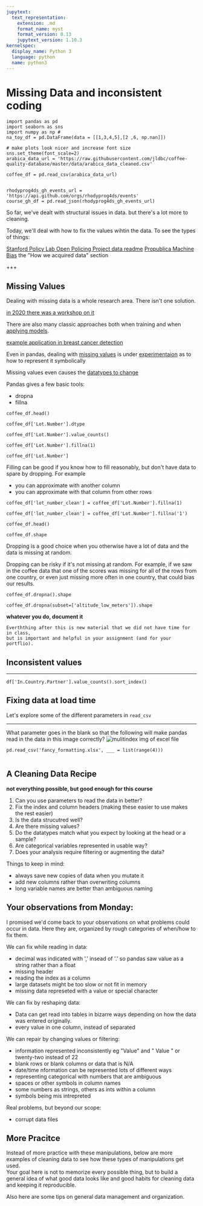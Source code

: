 ```yaml
---
jupytext:
  text_representation:
    extension: .md
    format_name: myst
    format_version: 0.13
    jupytext_version: 1.10.3
kernelspec:
  display_name: Python 3
  language: python
  name: python3
---
```


# Missing Data and inconsistent coding

```{code-cell} ipython3
import pandas as pd
import seaborn as sns
import numpy as np #
na_toy_df = pd.DataFrame(data = [[1,3,4,5],[2 ,6, np.nan]])

# make plots look nicer and increase font size
sns.set_theme(font_scale=2)
arabica_data_url = 'https://raw.githubusercontent.com/jldbc/coffee-quality-database/master/data/arabica_data_cleaned.csv'

coffee_df = pd.read_csv(arabica_data_url)


rhodyprog4ds_gh_events_url = 'https://api.github.com/orgs/rhodyprog4ds/events'
course_gh_df = pd.read_json(rhodyprog4ds_gh_events_url)
```

So far, we've dealt with structural issues in data. but there's a lot more to
cleaning.  

Today,  we'll deal with how to fix the values wihtin  the data.  To see the
types of things:

[Stanford Policy Lab Open Policing Project data readme](https://github.com/stanford-policylab/opp/blob/master/data_readme.md)
[Propublica Machine Bias](https://www.propublica.org/article/how-we-analyzed-the-compas-recidivism-algorithm) the "How we acquired data" section

+++

## Missing Values


Dealing with missing data is a whole research area. There isn't one solution.

[in 2020 there was a workshop on it](https://artemiss-workshop.github.io/)

There are also many classic approaches both when training and when [applying models](https://www.jmlr.org/papers/volume8/saar-tsechansky07a/saar-tsechansky07a.pdf).

[example application in breast cancer detection](https://citeseerx.ist.psu.edu/viewdoc/download?doi=10.1.1.701.4234&rep=rep1&type=pdf)

Even in pandas, dealing with [missing values](https://pandas.pydata.org/pandas-docs/stable/user_guide/missing_data.html) is under [experimentaion](https://pandas.pydata.org/pandas-docs/stable/user_guide/missing_data.html#missing-data-na)
 as to how to represent it symbolically

 Missing values even causes the [datatypes to change](https://pandas.pydata.org/pandas-docs/stable/user_guide/missing_data.html#missing-data-casting-rules-and-indexing)

 Pandas gives a few basic tools:

 - dropna
 - fillna

```{code-cell} ipython3
coffee_df.head()
```

```{code-cell} ipython3
coffee_df['Lot.Number'].dtype
```

```{code-cell} ipython3
coffee_df['Lot.Number'].value_counts()
```

```{code-cell} ipython3
coffee_df['Lot.Number'].fillna(1)
```

```{code-cell} ipython3
coffee_df['Lot.Number']
```

Filling can be good if you know how to fill reasonably, but don't have data to
spare by dropping.  For example
- you can approximate with another column
- you can approximate with that column from other rows


```{code-cell} ipython3
coffee_df['lot_number_clean'] = coffee_df['Lot.Number'].fillna(1)
```

```{code-cell} ipython3
coffee_df['lot_number_clean'] = coffee_df['Lot.Number'].fillna('1')
```

```{code-cell} ipython3
coffee_df.head()
```

```{code-cell} ipython3
coffee_df.shape
```

Dropping is a good choice when you otherwise have a lot of data and the data is
missing at random.

Dropping can be risky if it's not missing at random. For example, if we saw in
the coffee data that one of the scores was missing for all of the rows from one
country, or even just missing more often in one country, that could bias our
results.

```{code-cell} ipython3
coffee_df.dropna().shape
```

```{code-cell} ipython3
coffee_df.dropna(subset=['altitude_low_meters']).shape
```

**whatever you do, document it**


```{important}
Everththing after this is new material that we did not have time for in class,
but is important and helpful in your assignment (and for your portflio).
```

## Inconsistent values
---

```
df['In.Country.Partner'].value_counts().sort_index()
```


## Fixing data at load time

Let's explore some of the different parameters in `read_csv`

---
What parameter goes in the blank so that the following will make pandas read in the data in this image correctly?
![mulitindex img of excel file](https://github.com/rhodyprog4ds/BrownFall20/raw/main/img/multiindex.png)

```
pd.read_csv('fancy_formatting.xlsx', ___ = list(range(4)))
```

```{code-cell} ipython3

```

## A Cleaning Data Recipe

__not everything possible, but good enough for this course__


1. Can you use parameters to read the data in better?
1. Fix the index and column headers (making these easier to use makes the rest easier)
1. Is the data strucutred well?
1. Are there missing values?
1. Do the datatypes match what you expect by looking at the head or a sample?
1. Are categorical variables represented in usable way?
1. Does your analysis require filtering or augmenting the data?

Things to keep in mind:
- always save new copies of data when you mutate it
- add new columns rather than overwriting columns
- long variable names are better than ambiguous naming


## Your observations from Monday:

I promised we'd come back to your observations on what problems could occur in
data. Here they are, organized by rough categories of when/how to fix them.


We can fix while reading in data:
- decimal was indicated with ',' insead of '.' so pandas saw value as a string rather than a float
- missing header
- reading the index as a column
- large datasets might be too slow or not fit in memory
- missing data represeted with a value or special character

We can fix by reshaping data:
- Data can get read into tables in bizarre ways depending on how the data was entered originally.
- every value in one column, instead of separated

We can repair by changing values or filtering:
- information represented inconsistently eg "Value" and " Value " or twenty-two instead of 22
- blank rows or blank columns or data that is N/A
- date/time nformation can be represented lots of different ways
- representing categorical with numbers that are ambiguous
- spaces or other symbols in column names
- some numbers as strings, others as ints within a column
- symbols being mis intrepreted


Real problems, but beyond our scope:
- corrupt data files


## More Pracitce

Instead of more practice with these manipulations, below are more
examples of cleaning data to see how these types of manipulations get used.  
Your goal here is not to memorize every possible thing, but to build a general
idea of what good data looks like and good habits for cleaning data and keeping
it reproducible.  

Also here are some tips on general data management and organization.
